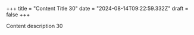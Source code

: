+++
title = "Content Title 30"
date = "2024-08-14T09:22:59.332Z"
draft = false
+++

  Content description 30
        
